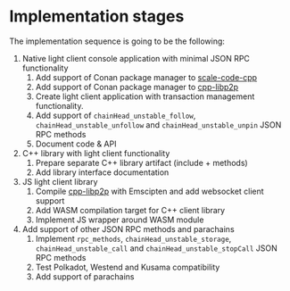 # Implementation stages

The implementation sequence is going to be the following:

1. Native light client console application with minimal JSON RPC functionality
    1. Add support of Conan package manager to [scale-code-cpp](https://github.com/soramitsu/scale-codec-cpp)
    2. Add support of Conan package manager to [cpp-libp2p](https://github.com/libp2p/cpp-libp2p)
    3. Create light client application with transaction management functionality.
    4. Add support of `chainHead_unstable_follow`, `chainHead_unstable_unfollow` and `chainHead_unstable_unpin` JSON RPC methods
    5. Document code & API
2. C++ library with light client functionality
    1. Prepare separate C++ library artifact (include + methods)
    2. Add library interface documentation
3. JS light client library
    1. Compile  [cpp-libp2p](https://github.com/libp2p/cpp-libp2p) with Emscipten and add websocket client support
    2. Add WASM compilation target for C++ client library
    3. Implement JS wrapper around WASM module
4. Add support of other JSON RPC methods and parachains
    1. Implement `rpc_methods`, `chainHead_unstable_storage`, `chainHead_unstable_call` and `chainHead_unstable_stopCall` JSON RPC methods
    2. Test Polkadot, Westend and Kusama compatibility
    3. Add support of parachains
